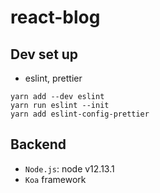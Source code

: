 # react-blog

## Dev set up
- eslint, prettier
```
yarn add --dev eslint
yarn run eslint --init
yarn add eslint-config-prettier
```

## Backend
- `Node.js`: node v12.13.1
- `Koa` framework
